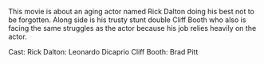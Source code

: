 This movie is about an aging actor named Rick Dalton doing his best not to be forgotten. Along side is his trusty stunt double Cliff Booth who also is facing the same struggles as the actor because his job relies heavily on the actor.

Cast:
Rick Dalton: Leonardo Dicaprio
Cliff Booth: Brad Pitt
